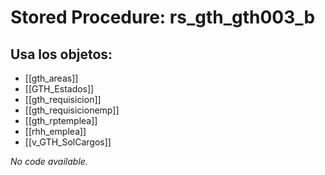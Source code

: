 # Stored Procedure: rs_gth_gth003_b

## Usa los objetos:
- [[gth_areas]]
- [[GTH_Estados]]
- [[gth_requisicion]]
- [[gth_requisicionemp]]
- [[gth_rptemplea]]
- [[rhh_emplea]]
- [[v_GTH_SolCargos]]

*No code available.*
